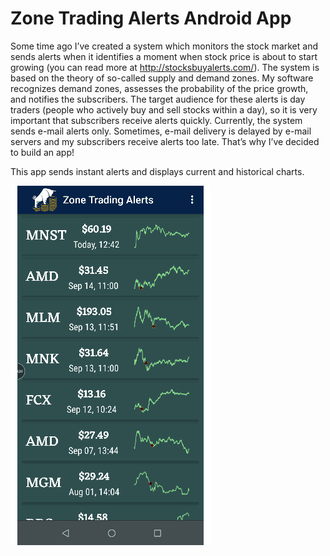 # Zone Trading Alerts Android App

Some time ago I’ve created a system which monitors the stock market and sends alerts when it identifies a moment when stock price is about to start growing (you can read more at http://stocksbuyalerts.com/). The system is based on the theory of so-called supply and demand zones. My software recognizes demand zones, assesses the probability of the price growth, and notifies the subscribers. The target audience for these alerts is day traders (people who actively buy and sell stocks within a day), so it is very important that subscribers receive alerts quickly. 
Currently, the system sends e-mail alerts only. Sometimes, e-mail delivery is delayed by e-mail servers and my subscribers receive alerts too late. That’s why I’ve decided to build an app!

This app sends instant alerts and displays current and historical charts.  

![Alt Text](https://github.com/alex01001/Capstone-Project/blob/master/stock_list.gif)
